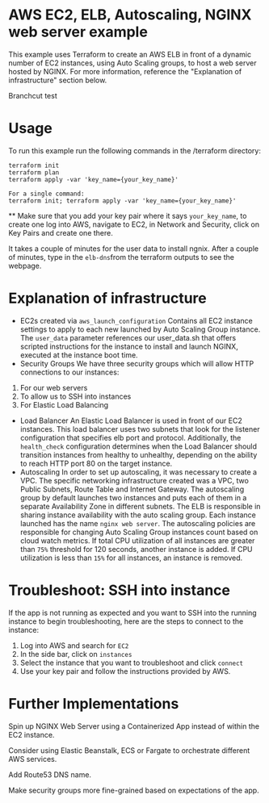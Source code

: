 # AWS EC2, ELB, Autoscaling, NGINX web server example
This example uses Terraform to create an AWS ELB in front of a dynamic number of EC2 instances, using Auto Scaling groups, to host a web server hosted by NGINX. For more information, reference the "Explanation of infrastructure" section below.

Branchcut test

# Usage
To run this example run the following commands in the /terraform directory:
```
terraform init
terraform plan
terraform apply -var 'key_name={your_key_name}'

For a single command:
terraform init; terraform apply -var 'key_name={your_key_name}'
```
** Make sure that you add your key pair where it says `your_key_name`, to create one log into AWS, navigate to EC2, in Network and Security, click on Key Pairs and create one there.

It takes a couple of minutes for the user data to install ngnix. After a couple of minutes, type in the `elb-dns`from the terraform outputs to see the webpage.

# Explanation of infrastructure
- EC2s created via `aws_launch_configuration`
Contains all EC2 instance settings to apply to each new launched by Auto Scaling Group instance. The `user_data` parameter references our user_data.sh that offers scripted instructions for the instance to install and launch NGINX, executed at the instance boot time.
- Security Groups
We have three security groups which will allow HTTP connections to our instances:
1) For our web servers
2) To allow us to SSH into instances
3) For Elastic Load Balancing
- Load Balancer
An Elastic Load Balancer is used in front of our EC2 instances. This load balancer uses two subnets that look for the listener configuration that specifies elb port and protocol. Additionally, the `health_check` configuration determines when the Load Balancer should transition instances from healthy to unhealthy, depending on the ability to reach HTTP port 80 on the target instance.
- Autoscaling
In order to set up autoscaling, it was necessary to create a VPC. The specific networking infrastructure created was a VPC, two Public Subnets, Route Table and Internet Gateway. The autoscaling group by default launches two instances and puts each of them in a separate Availability Zone in different subnets. The ELB is responsible in sharing instance availability with the auto scaling group. Each instance launched has the name `nginx web server`. 
The autoscaling policies are responsible for changing Auto Scaling Group instances count based on cloud watch metrics. If total CPU utilization of all instances are greater than `75%` threshold for 120 seconds, another instance is added. If CPU utilization is less than `15%` for all instances, an instance is removed.

# Troubleshoot: SSH into instance
If the app is not running as expected and you want to SSH into the running instance to begin troubleshooting, here are the steps to connect to the instance:
1) Log into AWS and search for `EC2`
2) In the side bar, click on `instances`
3) Select the instance that you want to troubleshoot and click `connect`
4) Use your key pair and follow the instructions provided by AWS.


# Further Implementations
Spin up NGINX Web Server using a Containerized App instead of within the EC2 instance.

Consider using Elastic Beanstalk, ECS or Fargate to orchestrate different AWS services. 

Add Route53 DNS name.

Make security groups more fine-grained based on expectations of the app.
